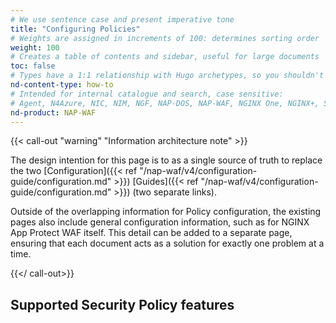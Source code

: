 ```yaml
---
# We use sentence case and present imperative tone
title: "Configuring Policies"
# Weights are assigned in increments of 100: determines sorting order
weight: 100
# Creates a table of contents and sidebar, useful for large documents
toc: false
# Types have a 1:1 relationship with Hugo archetypes, so you shouldn't need to change this
nd-content-type: how-to
# Intended for internal catalogue and search, case sensitive:
# Agent, N4Azure, NIC, NIM, NGF, NAP-DOS, NAP-WAF, NGINX One, NGINX+, Solutions, Unit
nd-product: NAP-WAF
---
```


{{< call-out "warning" "Information architecture note" >}}

The design intention for this page is to as a single source of truth to replace the two [Configuration]({{< ref "/nap-waf/v4/configuration-guide/configuration.md" >}}) [Guides]({{< ref "/nap-waf/v4/configuration-guide/configuration.md" >}}) (two separate links).

Outside of the overlapping information for Policy configuration, the existing pages also include general configuration information, such as for NGINX App Protect WAF itself. This detail can be added to a separate page, ensuring that each document acts as a solution for exactly one problem at a time.

{{</ call-out>}}

## Supported Security Policy features